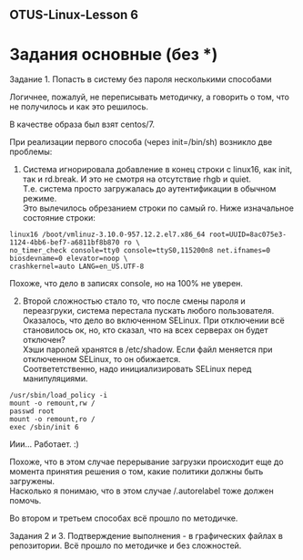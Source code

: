 ## OTUS-Linux-Lesson 6  
# Задания основные (без *)  

Задание 1. Попасть в систему без пароля несколькими способами

Логичнее, пожалуй, не переписывать методичку, а говорить о том, что не получилось и как это решилось.  

В качестве образа был взят centos/7.  

При реализации первого способа (через init=/bin/sh) возникло две проблемы:  
1) Система игнорировала добавление в конец строки с linux16, как init, так и rd.break. И это не смотря на отсутствие rhgb и quiet.  
Т.е. система просто загружалась до аутентификации в обычном режиме.  
Это вылечилось обрезанием строки по самый ro. Ниже изначальное состояние строки:  
```
linux16 /boot/vmlinuz-3.10.0-957.12.2.el7.x86_64 root=UUID=8ac075e3-1124-4bb6-bef7-a6811bf8b870 ro \
no_timer_check console=tty0 console=ttyS0,115200n8 net.ifnames=0 biosdevname=0 elevator=noop \
crashkernel=auto LANG=en_US.UTF-8
``` 
Похоже, что дело в записях console, но на 100% не уверен.

2) Второй сложностью стало то, что после смены пароля и переазгруки, система перестала пускать любого пользователя.  
Оказалось, что дело во включенном SELinux. При отключении всё становилось ок, но, кто сказал, что на всех серверах он будет отключен?  
Хэши паролей хранятся в /etc/shadow. Если файл меняется при отключенном SELinux, то он обижается.  
Соответетственно, надо инициализировать SELinux перед манипуляциями. 
```
/usr/sbin/load_policy -i
mount -o remount,rw /
passwd root
mount -o remount,ro /
exec /sbin/init 6
```
Иии... Работает. :)

Похоже, что в этом случае перерывание загрузки происходит еще до момента принятия решения о том, какие политики должны быть загружены.  
Насколько я понимаю, что в этом случае /.autorelabel тоже должен помочь. 

Во втором и третьем способах всё прошло по методичке.

Задания 2 и 3.
Подтверждение выполнения - в графических файлах в репозитории. Всё прошло по  методичке и без сложностей.
